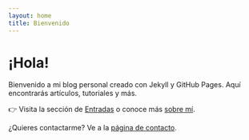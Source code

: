 ```yaml
---
layout: home
title: Bienvenido
---
```


# ¡Hola!

Bienvenido a mi blog personal creado con Jekyll y GitHub Pages. Aquí encontrarás artículos, tutoriales y más.

👉 Visita la sección de [Entradas](/blog) o conoce más [sobre mí](/about).

¿Quieres contactarme? Ve a la [página de contacto](/contacto).
